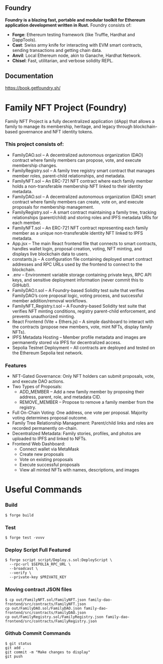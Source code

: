 ## Foundry
**Foundry is a blazing fast, portable and modular toolkit for Ethereum application development written in Rust.**
Foundry consists of:
-   **Forge**: Ethereum testing framework (like Truffle, Hardhat and DappTools).
-   **Cast**: Swiss army knife for interacting with EVM smart contracts, sending transactions and getting chain data.
-   **Anvil**: Local Ethereum node, akin to Ganache, Hardhat Network.
-   **Chisel**: Fast, utilitarian, and verbose solidity REPL.
## Documentation
https://book.getfoundry.sh/

# Family NFT Project (Foundry)

Family NFT Project is a fully decentralized application (dApp) that allows a family to manage its membership, heritage, and legacy through blockchain-based governance and NFT identity tokens.

### This project consists of:

- FamilyDAO.sol – A decentralized autonomous organization (DAO) contract where family members can propose, vote, and execute membership changes.
- FamilyRegistry.sol – A family tree registry smart contract that manages member roles, parent-child relationships, and metadata.
- FamilyNFT.sol – An ERC-721 NFT contract where each family member holds a non-transferable membership NFT linked to their identity metadata.
- FamilyDAO.sol – A decentralized autonomous organization (DAO) smart contract where family members can create, vote on, and execute proposals for membership management.
- FamilyRegistry.sol – A smart contract maintaining a family tree, tracking relationships (parent/child) and storing roles and IPFS metadata URIs for each member.
- FamilyNFT.sol – An ERC-721 NFT contract representing each family member as a unique non-transferable identity NFT linked to IPFS metadata.
- App.jsx – The main React frontend file that connects to smart contracts, handles wallet login, proposal creation, voting, NFT minting, and displays live blockchain data to users.
- constants.js – A configuration file containing deployed smart contract addresses and RPC URLs used by the frontend to connect to the blockchain.
- .env – Environment variable storage containing private keys, RPC API keys, and sensitive deployment information (never commit this to GitHub!).
- FamilyDAO.t.sol – A Foundry-based Solidity test suite that verifies FamilyDAO’s core proposal logic, voting process, and successful member addition/removal workflows.
- FamilyNFT_Registry.t.sol – A Foundry-based Solidity test suite that verifies NFT minting conditions, registry parent-child enforcement, and prevents unauthorized minting.
- React Frontend (Vite + Ethers.js) – A simple dashboard to interact with the contracts (propose new members, vote, mint NFTs, display family NFTs).
- IPFS Metadata Hosting – Member profile metadata and images are permanently stored via IPFS for decentralized access.
- Sepolia Testnet Deployment – All contracts are deployed and tested on the Ethereum Sepolia test network.

### Features

- NFT-Gated Governance: Only NFT holders can submit proposals, vote, and execute DAO actions.
- Two Types of Proposals:
    - ADD_MEMBER – Add a new family member by proposing their address, parent, role, and metadata CID.
    - REMOVE_MEMBER – Propose to remove a family member from the registry.
- Full On-Chain Voting: One address, one vote per proposal. Majority voting determines proposal outcome.
- Family Tree Relationship Management: Parent/child links and roles are recorded permanently on-chain.
- Decentralized Metadata: Family stories, profiles, and photos are uploaded to IPFS and linked to NFTs.
- Frontend Web Dashboard:
    - Connect wallet via MetaMask
    - Create new proposals
    - Vote on existing proposals
    - Execute successful proposals
    - View all minted NFTs with names, descriptions, and images

# Useful Commands 
### Build

```shell
$ forge build
```

### Test

```shell
$ forge test -vvvv
```

### Deploy Script Full Featured

```shell
$ forge script script/Deploy.s.sol:DeployScript \
  --rpc-url $SEPOLIA_RPC_URL \
  --broadcast \
  --verify \
  --private-key $PRIVATE_KEY 
```

### Moving contract JSON files 

```shell
$ cp out/FamilyNFT.sol/FamilyNFT.json family-dao-frontend/src/contracts/FamilyNFT.json
cp out/FamilyDAO.sol/FamilyDAO.json family-dao-frontend/src/contracts/FamilyDAO.json
cp out/FamilyRegistry.sol/FamilyRegistry.json family-dao-frontend/src/contracts/FamilyRegistry.json
```

### Github Commit Commands 

```shell
$ git status
git add .
git commit -m "Make changes to display"
git push
```

